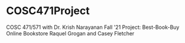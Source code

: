 # COSC471Project

COSC 471/571 with Dr. Krish Narayanan Fall '21
Project: Best-Book-Buy Online Bookstore
Raquel Grogan and Casey Fletcher
